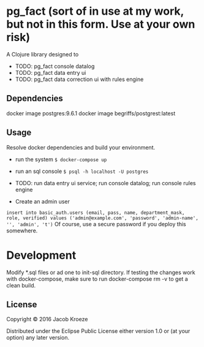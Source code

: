 # pg_fact (sort of in use at my work, but not in this form. Use at your own risk)

A Clojure library designed to
* TODO: pg_fact console datalog
* TODO: pg_fact data entry ui
* TODO: pg_fact data correction ui with rules engine

## Dependencies

docker image postgres:9.6.1
docker image begriffs/postgrest:latest

## Usage

Resolve docker dependencies and build your environment.

- run the system
  `$ docker-compose up`

- run an sql console
  `$ psql -h localhost -U postgres`
  
- TODO: run data entry ui service; run console datalog; run console
  rules engine

- Create an admin user

`
insert into basic_auth.users
 (email, pass, name, department_mask, role, verified)
values
 ('admin@example.com', 'password', 'admin-name', '', 'admin', 't')
`
Of course, use a secure password if you deploy this somewhere.

# Development

Modify *.sql files or ad one to init-sql directory. If testing the
changes work with docker-compose, make sure to run docker-compose rm
-v to get a clean build.



## License

Copyright © 2016 Jacob Kroeze

Distributed under the Eclipse Public License either version 1.0 or (at
your option) any later version.
